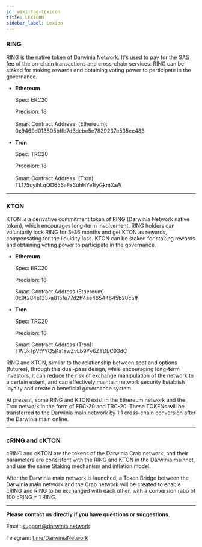 ```yaml
---
id: wiki-faq-lexicon
title: LEXICON
sidebar_label: Lexion
---
```


### RING

RING is the native token of Darwinia Network.  It's used to pay for the GAS fee of the on-chain transactions and cross-chain services.  RING can be staked for staking rewards and obtaining voting power to participate in the governance.


* **Ethereum**
  
  Spec: ERC20
  
  Precision: 18

  Smart Contract Address（Ethereum): 0x9469d013805bffb7d3debe5e7839237e535ec483

* **Tron**
  
  Spec: TRC20

  Precision: 18

  Smart Contract Address（Tron): TL175uyihLqQD656aFx3uhHYe1tyGkmXaW

<hr />

### KTON

KTON is a derivative commitment token of RING (Darwinia Network native token), which encourages long-term involvement. RING holders can voluntarily lock RING for 3–36 months and get KTON as rewards, compensating for the liquidity loss.  KTON can be staked for staking rewards and obtaining voting power to participate in the governance.

* **Ethereum**
 
  Spec: ERC20

  Precision: 18

  Smart Contract Address (Ethereum): 0x9f284e1337a815fe77d2ff4ae46544645b20c5ff

* **Tron**
  
  Spec: TRC20

  Precision: 18

  Smart Contract Address (Tron): TW3kTpVtYYQ5Ka1awZvLb9Yy6ZTDEC93dC

RING and KTON, similar to the relationship between spot and options (futures), through this dual-pass design, while encouraging long-term investors, it can reduce the risk of exchange manipulation of the network to a certain extent, and can effectively maintain network security Establish loyalty and create a beneficial governance system.

At present, some RING and KTON exist in the Ethereum network and the Tron network in the form of ERC-20 and TRC-20. These TOKENs will be transferred to the Darwinia main network by 1:1 cross-chain conversion after the Darwinia main online.

<hr />

### cRING and cKTON

cRING and cKTON are the tokens of the Darwinia Crab network, and their parameters are consistent with the RING and KTON in the Darwinia mainnet, and use the same Staking mechanism and inflation model.

After the Darwinia main network is launched, a Token Bridge between the Darwinia main network and the Crab network will be created to enable cRING and RING to be exchanged with each other, with a conversion ratio of 100 cRING = 1 RING.

<hr />

**Please contact us directly if you have questions or suggestions.**

Email: support@darwinia.network

Telegram: [t.me/DarwiniaNetwork](https://t.me/DarwiniaNetwork)

